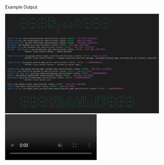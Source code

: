 Example Output

<img src="https://raw.githubusercontent.com/killuhwhale/appium/main/src/images/readme/demo_output.png?sanitize=true&raw=true" />
<video src="https://drive.google.com/open?id=1kztEqXsqcLiEa24NN3vr3_ddeH0D0re4&authuser=0&usp=drive_link" />


Prep work for Chromebook:
- DUT
    - Install Accounts for testing.
    - Turn on ADB
- Host device
    - Setup environment
        - bash ins_and_stu.sh
        - bash setup.sh
    - python3 main.py [ips]
    - python3 main.py python3 main.py 192.168.1.113:5555 192.168.1.238:5555 192.168.1.248:5555



# Major TODOs
    - Label Facebook Auth in Dataset
        - Also, possibly create a flow to login to facebook app before tests so that we can use it for auth in the rest of the apps...

    - Google Auth account selection
        - scrape images for Google Auth Selection
            - Find a profile pic that will be used w/ our test accounts.

    - Detect AMAC-e (determine if app is O4C) -> impossible feat so far unless building test image.
        - AMAC-E overlays will not actually interfere with our process.
        - When sending comands via ADB, it essentially ignore those windows/ overlays.

    - Improve model
        - Most likely will need to scrape same image set from multiple devices w/ varying screen sizes.
        - Detection that works on Coach-Z does not work as well on HElios
            - Different screen sizes.
            - Resizing doesnt seem to help in this case.
                - Try resizing to CoachZ size? instead of resizing to 640x640

            - Resizing to CoachZ kinda work but Roblox:
                - Didnt recognize Login field
                    - It usually recongizes this so this solution wont work.

            - Might need to really scrape from multiple devices....

               | Reported Display size | Appears Size |
            - CoachZ (2160 1440 native 1200 x 800 @ 100%) 1.5
            - Helios (1920 1080 native   ?  x  ?  @ 100%) 1.78
            - Eve    (2400 1600 native   ?  x  ?  @ 100%) 1.5
            The reported display size is the size of the image.

            - Ultimately, we wont need to resize if our dataset contains the sizes we need....
                - or we resize everything to 640x640
                - Since in our training, we resize the training img to 640^2


Bugs:

    - Pulling APK:  com.nordvpn.android /home/killuh/ws_p38/appium/src/apks/com.nordvpn.android
        Error in main RUN:  Command '('/home/killuh/Android/Sdk/build-tools/31.0.0/aapt', 'dump', 'badging', '/home/killuh/ws_p38/appium/src/apks/com.nordvpn.android/base.apk')' returned non-zero exit status 1.
    - Handle Login
        - Some apps requrie :
            - Dropdown Birthday Selections
            - Age number slider

- ['Summoners War', 'com.com2us.smon.normal.freefull.google.kr.android.common'], # Faisl to download extra data but
        doesnt crash app


# NOTES

-  adb exec-out uiautomator dump /dev/tty
        - Dumps view heirarchy

# https://github.com/appium/appium-uiautomator2-driver#driverserver
#   - appium:skipServerInstallation => Improve startup speed if we know UIAutomator is already installed...


# https://github.com/appium/appium-uiautomator2-driver#mobile-deviceinfo
# self.driver.execute_script("mobile: scroll", {'direction': 'down'})
# self.driver.execute_script("mobile: acceptAlert", {'buttonLabel': 'Accept'})
# self.driver.execute_script("mobile: dismissAlert", {'buttonLabel': 'Dismiss'})
# self.driver.execute_script("mobile: deviceInfo", {})

# self.driver.execute_script("mobile: activateApp", {appId: "my.app.id"})
    # Activates the given application or launches it if necessary. The action literally simulates clicking the corresponding application icon on the dashboard.

# self.driver.execute_script("mobile: changePermissions", {
#                                   permissions: 'all',
#                                   appPackage: '',
#                                   action: 'allow',
# })
#  mobile:

